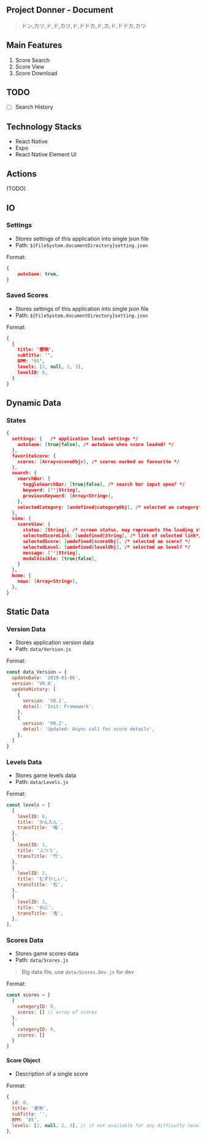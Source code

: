 ## Project Donner - Document
 
>ドン,カツ,ド,ド,カツ,ド,ドドカ,ド,カ,ド,ドドカ,カツ
 
## Main Features
 
1. Score Search
2. Score View
3. Score Download

## TODO

- [ ] Search History
 
## Technology Stacks
 
- React Native
- Expo
- React Native Element UI
 
## Actions
 
(TODO)
 
## IO
 
### Settings
 
- Stores settings of this application into single json file
- Path: `${FileSystem.documentDirectory}setting.json`
 
Format:
 
```json
{
    autoSave: true,
}
```
 
### Saved Scores
 
- Stores settings of this application into single json file
- Path: `${FileSystem.documentDirectory}setting.json`
 
Format:
 
```json
{
  [
    title: '愛唄',
    subTitle: '',
    BPM: '85',
    levels: [2, null, 2, 3],
    levelID: 0,
  ]
}
```
 
## Dynamic Data
 
### States
  
```json
{
  settings: {   /* application level settings */
    autoSave: [true|false], /* autoSave when score loaded? */
  },
  favoriteScore: {
    scores: [Array<scoreObj>], /* scores marked as favourite */
  },
  search: {
    searchBar: { 
      toggleSearchBar: [true|false], /* search bar input open? */
      keyword: [''|String],
      previousKeyword: [Array<String>],
    },
    selectedCategory: [undefined|categoryObj], /* selected an category? */
  },
  view: {
    scoreView: {
      status: [String], /* screen status, may represents the loading status */
      selectedScoreLink: [undefined|String], /* link of selected link*/
      selectedScore: [undefined|scoreObj], /* selected an score? */
      selectedLevel: [undefined|levelObj], /* selected an level? */
      message: [''|String],
      modalVisible: [true|false],
    }
  },
  home: {
    news: [Array<String>],
  },
}
```
 
## Static Data
 
### Version Data
 
- Stores application version data
- Path: `data/Version.js`
 
Format:
 
```js
const data_Version = {
  updateDate: '2019-01-06',
  version: 'V0.6',
  updateHistory: [
    {
      version: 'V0.1',
      detail: 'Init: Framework',
    },
    {
      version: 'V0.2',
      detail: 'Updated: Async call for score details',
    },
  ]
}
```
 
### Levels Data
 
- Stores game levels data
- Path: `data/Levels.js`
 
Format:
 
```js
const levels = [
  {
    levelID: 0,
    title: 'かんたん',
    transTitle: '梅',
  },
  {
    levelID: 1,
    title: 'ふつう',
    transTitle: '竹',
  },
  {
    levelID: 2,
    title: 'むずかしい',
    transTitle: '松',
  },
  {
    levelID: 3,
    title: 'おに',
    transTitle: '鬼',
  },
],
```
 
### Scores Data
 
- Stores game scores data
- Path: `data/Scores.js`
 
> Big data file, use `data/Scores.Dev.js` for dev
 
Format:
 
```js
const scores = [
  {
    categoryID: 0,
    scores: [] // array of scores
  },
  {
    categoryID: 0,
    scores: []
  }
]
```
 
#### Score Object
 
- Description of a single score
 
Format:
 
```js
{
  id: 0,
  title: '愛唄',
  subTitle: '',
  BPM: '85',
  levels: [2, null, 2, 3], // if not available for any difficulty level, put null here
},
```
 